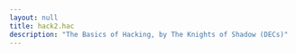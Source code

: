 ```yaml
---
layout: null
title: hack2.hac
description: "The Basics of Hacking, by The Knights of Shadow (DECs)"
---
```

